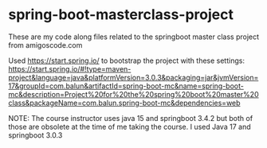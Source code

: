 # spring-boot-masterclass-project
These are my code along files related to the springboot master class project from amigoscode.com

Used https://start.spring.io/ to bootstrap the project with these settings: https://start.spring.io/#!type=maven-project&language=java&platformVersion=3.0.3&packaging=jar&jvmVersion=17&groupId=com.balun&artifactId=spring-boot-mc&name=spring-boot-mc&description=Project%20for%20the%20spring%20boot%20master%20class&packageName=com.balun.spring-boot-mc&dependencies=web

NOTE: The course instructor uses java 15 and springboot 3.4.2 but both of those are obsolete at the time of me taking the course.  I used Java 17 and springboot 3.0.3
